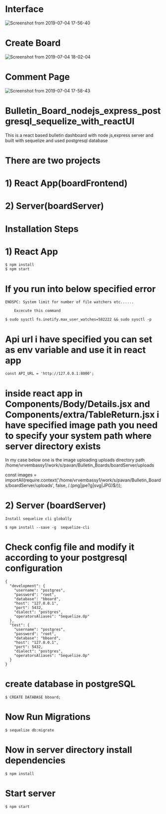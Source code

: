 # Interface
![Screenshot from 2019-07-04 17-56-40](https://user-images.githubusercontent.com/44023507/60666654-2e87c700-9e85-11e9-83f3-bf13ef6ce632.png)

# Create Board

![Screenshot from 2019-07-04 18-02-04](https://user-images.githubusercontent.com/44023507/60666921-e026f800-9e85-11e9-8871-0d4e056fc784.png)

# Comment Page

![Screenshot from 2019-07-04 17-58-43](https://user-images.githubusercontent.com/44023507/60666796-8aeae680-9e85-11e9-8b75-7882d8d02921.png)


# Bulletin_Board_nodejs_express_postgresql_sequelize_with_reactUI

This is a react based bulletin dashboard with node js,express server and built with sequelize and used postgresql database 

# There are two projects
	
# 1) React App(boardFrontend)

# 2) Server(boardServer)


# Installation Steps

# 1) React App 
	
	$ npm install
	$ npm start
#      If you run into below specified error

	ENOSPC: System limit for number of file watchers etc......

        Excecute this command

	$ sudo sysctl fs.inotify.max_user_watches=582222 && sudo sysctl -p

# Api url i have specified you can set as env variable and use it in react app

	const API_URL = 'http://127.0.0.1:8000';
	
# inside react app in Components/Body/Details.jsx and Components/extra/TableReturn.jsx i have specified image path you need to specify your system path where server directory exists

In my case below one is the image uploading uploads directory path
 /home/vrvembassy1/work/s/pavan/Bulletin_Boards/boardServer/uploads

 const images = importAll(require.context('/home/vrvembassy1/work/s/pavan/Bulletin_Boards/boardServer/uploads', false, /\.(png|jpe?g|svg|JPG)$/));


# 2) Server (boardServer)

	Install sequelize cli globally

	$ npm install --save -g  sequelize-cli

# Check config file and modify it according to your postgresql configuration

	{
	  "development": {
	    "username": "postgres",
	    "password": "root",
	    "database": "bboard",
	    "host": "127.0.0.1",
	    "port": 5432,
	    "dialect": "postgres",
	    "operatorsAliases": "Sequelize.Op"
	  },
	  "test": {
	    "username": "postgres",
	    "password": "root",
	    "database": "bboard",
	    "host": "127.0.0.1",
	    "port": 5432,
	    "dialect": "postgres",
	    "operatorsAliases": "Sequelize.Op"
	  }
	}
# create database in postgreSQL

	$ CREATE DATABASE bboard;

# Now Run Migrations

	$ sequelize db:migrate
	
# Now in server directory install dependencies

	$ npm install

# Start server
	$ npm start

 
